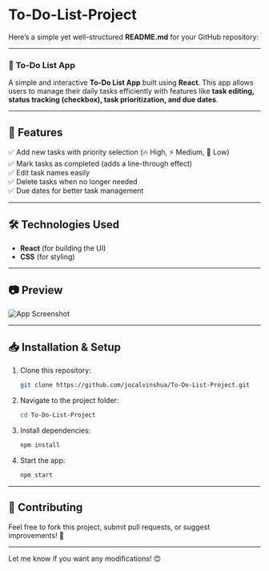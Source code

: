 # To-Do-List-Project
Here’s a simple yet well-structured **README.md** for your GitHub repository:  

---  

### 📝 **To-Do List App**  

A simple and interactive **To-Do List App** built using **React**. This app allows users to manage their daily tasks efficiently with features like **task editing, status tracking (checkbox), task prioritization, and due dates**.  

---  

## 🚀 **Features**  
✅ Add new tasks with priority selection (🔥 High, ⚡ Medium, 🌱 Low)  
✅ Mark tasks as completed (adds a line-through effect)  
✅ Edit task names easily  
✅ Delete tasks when no longer needed  
✅ Due dates for better task management  

---  

## 🛠 **Technologies Used**  
- **React** (for building the UI)  
- **CSS** (for styling)  

---  

## 📷 **Preview**  
![App Screenshot](your_screenshot_url_here)

---  

## 📥 **Installation & Setup**  
1. Clone this repository:  
   ```sh
   git clone https://github.com/jocalvinshua/To-Do-List-Project.git
   ```
2. Navigate to the project folder:  
   ```sh
   cd To-Do-List-Project
   ```
3. Install dependencies:  
   ```sh
   npm install
   ```
4. Start the app:  
   ```sh
   npm start
   ```

---   

## 📝 **Contributing**  
Feel free to fork this project, submit pull requests, or suggest improvements! 🚀  

---

Let me know if you want any modifications! 😊
